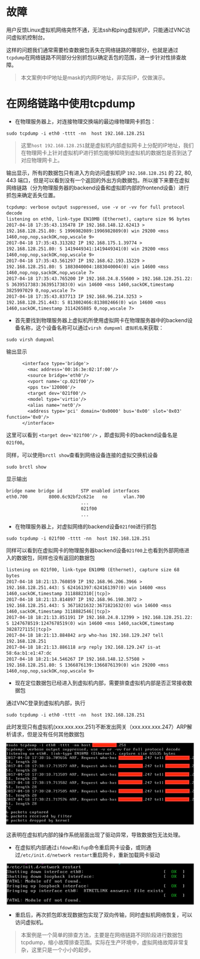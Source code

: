 # 故障

用户反馈Linux虚拟机网络突然不通，无法ssh和ping虚拟机IP，只能通过VNC访问虚拟机控制台。

这样的问题我们通常需要检查数据包丢失在网络链路的哪部分，也就是通过`tcpdump`在网络链路不同部分分别抓包以确定丢包的范围，进一步针对性排查故障。

> 本文案例中IP地址是mask的内网IP地址，非实际IP，仅做演示。

# 在网络链路中使用tcpdump

* 在物理服务器上，对连接物理交换端的最边缘物理网卡抓包：

```
sudo tcpdump -i eth0 -tttt -nn  host 192.168.128.251
```

> 这里`host 192.168.128.251`就是虚拟机内部虚拟网卡上分配的IP地址，我们在物理网卡上针对虚拟机IP进行抓包能够知晓到虚拟机的数据包是否到达了对应物理网卡上。

输出显示，所有的数据包只有进入方向访问虚拟机IP `192.168.128.251` 的 22, 80, 443 端口，但是可以看到没有一个返回的外出方向数据包。所以接下来要在虚拟网络链路（分为物理服务器的backend设备和虚拟即内部的frontend设备）进行抓包来确定丢失位置。

```
tcpdump: verbose output suppressed, use -v or -vv for full protocol decode
listening on eth0, link-type EN10MB (Ethernet), capture size 96 bytes
2017-04-18 17:35:43.135478 IP 192.168.148.12.62413 > 192.168.128.251.80: S 1996982089:1996982089(0) win 29200 <mss 1460,nop,nop,sackOK,nop,wscale 9>
2017-04-18 17:35:43.313282 IP 192.168.175.1.39774 > 192.168.128.251.80: S 1419449341:1419449341(0) win 29200 <mss 1460,nop,nop,sackOK,nop,wscale 9>
2017-04-18 17:35:43.561297 IP 192.168.62.193.15229 > 192.168.128.251.80: S 1883040004:1883040004(0) win 14600 <mss 1460,nop,nop,sackOK,nop,wscale 7>
2017-04-18 17:35:43.765200 IP 192.168.24.8.55600 > 192.168.128.251.22: S 3639517383:3639517383(0) win 14600 <mss 1460,sackOK,timestamp 3825997029 0,nop,wscale 7>
2017-04-18 17:35:43.837713 IP 192.168.96.214.3253 > 192.168.128.251.443: S 813802466:813802466(0) win 14600 <mss 1460,sackOK,timestamp 3114265885 0,nop,wscale 7>
```

* 首先要找到物理服务器上虚拟机所使用虚拟网卡在物理服务器中的backend设备名称，这个设备名称可以通过`virsh dumpxml 虚拟机名`来获取：

```
sudo virsh dumpxml 
```

输出显示

```
      <interface type='bridge'>
        <mac address='00:16:3e:02:1f:00'/>
        <source bridge='eth0'/>
        <vport name='cp.021f00'/>
        <pps tx='120000'/>
        <target dev='021f00'/>
        <model type='virtio'/>
        <alias name='net0'/>
        <address type='pci' domain='0x0000' bus='0x00' slot='0x03' function='0x0'/>
      </interface>
```

这里可以看到 `<target dev='021f00'/>` ，即虚拟网卡的backend设备名是`021f00`。

同样，可以使用`brctl show`查看到网络设备连接的虚拟交换机设备

```
sudo brctl show
```

显示输出

```
bridge name	bridge id		STP enabled	interfaces
eth0.700		8000.6c92bf2c621e	no		vlan.700
							...
							021f00
                            ...
```

* 在物理服务器上，对虚拟网络的backend设备`021f00`进行抓包

```
sudo tcpdump -i 021f00 -tttt -nn  host 192.168.128.251
```

同样可以看到在虚拟网卡的物理服务器backend设备`021f00`上也看到外部网络进入的数据包，同样也没有返回的数据包

```
listening on 021f00, link-type EN10MB (Ethernet), capture size 68 bytes
2017-04-18 18:21:13.760859 IP 192.168.96.206.3966 > 192.168.128.251.443: S 624161397:624161397(0) win 14600 <mss 1460,sackOK,timestamp 3118882310[|tcp]>
2017-04-18 18:21:13.814897 IP 192.168.96.198.3072 > 192.168.128.251.443: S 3671821632:3671821632(0) win 14600 <mss 1460,sackOK,timestamp 3118882546[|tcp]>
2017-04-18 18:21:13.851191 IP 192.168.24.8.12399 > 192.168.128.251.22: S 1247678519:1247678519(0) win 14600 <mss 1460,sackOK,timestamp 3828727115[|tcp]>
2017-04-18 18:21:13.884842 arp who-has 192.168.129.247 tell 192.168.128.251
2017-04-18 18:21:13.886118 arp reply 192.168.129.247 is-at 58:6a:b1:e1:47:dc
2017-04-18 18:21:14.546267 IP 192.168.148.12.57508 > 192.168.128.251.80: S 1366876139:1366876139(0) win 29200 <mss 1460,nop,nop,sackOK,nop,wscale 9>
```

* 现在定位数据包已经进入到虚拟机内部，需要排查虚拟机内部是否正常接收数据包

通过VNC登录到虚拟机内部，执行

```
sudo tcpdump -i eth0 -tttt -nn  host 192.168.128.251
```

此时发现只有虚拟机(xxx.xxx.xxx.251)不断发出网关（xxx.xxx.xxx.247）ARP解析请求，但是没有任何其他数据包

![虚拟机内部抓包显示只有发给网关的ARP请求](../../../img/virtual/network/troubleshoot/tcpdump_in_vm_package_lost.png)

这表明在虚拟机内部的操作系统层面出现了驱动异常，导致数据包无法处理。

* 在虚拟机内部通过`ifdown`和`ifup`命令重启网卡设备，或则通过`/etc/init.d/network restart`重启网卡，重新加载网卡驱动

![虚拟机内部重启网卡设备](../../../img/virtual/network/troubleshoot/vm_restart_network.png)

* 重启后，再次抓包即发现数据包实现了双向传输，同时虚拟机网络恢复，可以访问虚拟机。

> 本案例是一个简单的排查方法，主要是在网络链路不同阶段进行数据包tcpdump，缩小故障排查范围。实际在生产环境中，虚拟网络故障非常复杂，这里只是一个小小的起步。